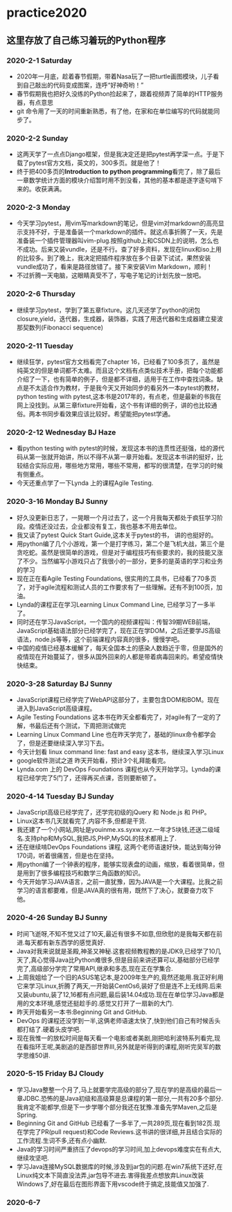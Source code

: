 # practice2020
## 这里存放了自己练习着玩的Python程序
### 2020-2-1 Saturday
* 2020年一月底，趁着春节假期，带着Nasa玩了一把turtle画图模块，儿子看到自己敲出的代码变成图案，连呼“好神奇哟！”
* 春节假期我也把好久没练的Python捡起来了，跟着视频弄了简单的HTTP服务器，有点意思
* git 命令用了一天的时间重新熟悉，有了他，在家和在单位编写的代码就能同步了。

### 2020-2-2 Sunday
* 这两天学了一点点Django框架，但是我决定还是把pytest再学深一点。于是下载了pytest官方文档，英文的，300多页。就是他了！
* 终于把400多页的**Introduction to python programming**看完了，除了最后一章数学统计方面的模块介绍暂时用不到没看，其他的基本都是逐字逐句啃下来的。收获满满。

### 2020-2-3 Monday
* 今天学习pytest，用vim写markdown的笔记，但是vim对markdown的高亮显示支持不好，于是准备装一个markdown的插件。就这点事折腾了一天，先是准备装一个插件管理器叫vim-plug.按照github上和CSDN上的说明，怎么也不成功。后来又装vundle，还是不行。查了好多资料，发现在linux和iso上用的比较多。到了晚上，我决定把插件程序放在多个目录下试试，果然安装vundle成功了，看来是路径放错了。接下来安装Vim Markdown，顺利！
* 不过折腾一天电脑，这眼睛真受不了，写电子笔记的计划先放一放吧。
### 2020-2-6 Thursday
* 继续学习pytest，学到了第五章fixture。这几天还学了python的闭包closure,yield，迭代器，生成器，装饰器，实践了用迭代器和生成器建立斐波那契数列(Fibonacci sequence)
### 2020-2-11 Tuesday
* 继续狂学，pytest官方文档看完了chapter 16，已经看了100多页了，虽然是纯英文的但是单词都不太难。而且这个文档有点类似技术手册，把每个功能都介绍了一下，也有简单的例子，但是都不详细，适用于在工作中查找词条。缺点是不太适合作为教材，于是我今天又开始同步的看另外一本pytest的教材，python testing with pytest,这本书是2017年的，有点老，但是最新的书我在网上没找到。从第三章fixture开始看，这个书有详细的例子，讲的也比较通俗。两本书同步看效果应该比较好。希望能把pytest学通。
### 2020-2-12 Wednesday BJ Haze
* 看python testing with pytest的时候，发现这本书的连贯性还挺强，给的源代码从第一张就开始讲，所以不得不从第一章开始看。发现这本书讲的挺好，比较结合实际应用，哪些地方常用，哪些不常用，都写的很清楚，在学习的时候有侧重点。
* 今天还重点学了一下Lynda 上的课程Agile Testing.
### 2020-3-16 Monday BJ Sunny
* 好久没更新日志了，一晃眼一个月过去了，这一个月我每天都处于疯狂学习阶段。疫情还没过去，企业都没有复工，我也基本不用去单位。
* 我又读了pytest Quick Start Guide,这本关于pytest的书， 讲的也挺好的。
* 用python编了几个小游戏，第一个是打字练习，第二个是飞机大战，第三个是贪吃蛇。虽然是很简单的游戏，但是对于编程技巧有些要求的，我的技能又涨了不少。当然编写小游戏只占了我很小的一部分，更多的是英语的学习和业务的学习
* 现在正在看Agile Testing Foundations, 很实用的工具书，已经看了70多页了，对于agile流程和测试人员的工作要求有了一些理解。还有不到100页，加油。
* Lynda的课程正在学习Learning Linux Command Line, 已经学习了一多半了。
* 同时还在学习JavaScript，一个国内的视频课程叫：传智39期WEB前端，JavaScript基础语法部分已经学完了，现在正在学DOM，之后还要学JS高级语法，node.js等等，这个前端课程内容真的很多，慢慢学吧。
* 中国的疫情已经基本缓解了，每天全国本土的感染人数趋近于零，但是国外的疫情现在开始蔓延了，很多从国外回来的人都是带着病毒回来的。希望疫情快快结束。
### 2020-3-28 Saturday BJ Sunny
* JavaScript课程已经学完了WebAPI这部分了，主要包含DOM和BOM。现在进入到JavaScript高级课程。
* Agile Testing Foundations 这本书在昨天全都看完了，对agile有了一定的了解，书最后还有个测试，下周把测试做完
* Learning Linux Command Line 也在昨天学完了，基础的linux命令都学会了，但是还要继续深入学习下去。
* 今天计划看 linux command line: fast and easy 这本书，继续深入学习Linux
* google软件测试之道 昨天开始看，预计3个礼拜能看完。
* Lynda.com 上的 DevOps Foundations 课程也从今天开始学习。Lynda的课程已经学完了5门了，还得再买点课，否则要断顿了。
### 2020-4-14 Tuesday BJ Sunday
* JavaScript高级已经学完了，还学完初级的jQuery 和 Node.js 和 PHP。
* Linux这本书几天就看完了,内容不多,但都是干货.
* 我还建了一个小网站,网址是youinme.xs.syxw.xyz.一年才5块钱,还送二级域名.支持php和MySQL,我把JS,PHP,MySQL的技术都用上了.
* 还在继续啃DevOps Foundations 课程, 这两个老师语速好快，能达到每分钟170词，听着很痛苦，但是也在坚持。
* 用python编了一个钟表的程序，能够实现表盘的动画，缩放，看着很简单，但是用到了很多编程技巧和数学三角函数的知识。
* 今天开始学习JAVA语言，之前一直犹豫，因为JAVA是一个大课程。比我之前学习的语言都要难，但是JAVA真的很有用，既然下了决心，就要奋力攻下他。
### 2020-4-26 Sunday BJ Sunny
* 时间飞逝呀,不知不觉又过了10天,最近有很多不如意,但欣慰的是我每天都在前进.每天都有新东西学的感觉真好.
* Java对我来说就是圣殿,神圣又神秘.这套视频教程教的是JDK9,已经学了10几天了,真心觉得Java比Python难很多,但是目前来讲还算可以,基础部分已经学完了,高级部分学完了常用API,继承和多态,现在正在学集合.
* 上周我姐给了一个旧的ASUS笔记本,是2009年生产的,竟然还能用.我正好利用它来学习Linux,折腾了两天,一开始装CentOs6,装好了但是连不上无线网.后来又装ubuntu,装了12,16都有点问题,最后装14.04成功.现在在单位学习Java都是用的文本环境,感觉还挺趁手的.感觉又打开了一扇新的大门.
* 昨天开始看另一本书:Beginning Git and GitHub.
* DevOps 的课程还没学到一半,这俩老师语速太快了,快到他们自己有时候舌头都打结了.硬着头皮学吧.
* 现在我惟一的放松时间是每天看一个电影或者美剧,刚把哈利波特系列看完,现在看指环王呢,美剧追的是西部世界III,另外就是听得到的课程,刚听完吴军的数学思维50讲.
### 2020-5-15 Friday BJ Cloudy
* 学习Java整整一个月了,马上就要学完高级的部分了,现在学的是高级的最后一章JDBC.恐怖的是Java初级和高级算是总课程的第一部分,一共有20多个部分.我肯定不能都学,但是下一步学哪个部分我还在犹豫.准备先学Maven,之后是Spring.
* Beginning Git and GitHub 已经看了一多半了,一共289页,现在看到182页.现在学完了PR(pull request)和Code Reviews.这书讲的很详细,并且结合实际的工作流程.生词不多,还有点小幽默.
* Java的学习时间严重挤压了devops的学习时间,加上devops难度实在有点大,继续攻坚吧.
* 学习Java连接MySQL数据库的时候,涉及到jar包的问题.在win7系统下还好,在Linux纯文本下简直没法弄,jar包导不进去.害得我差点想放弃Linux改装Windows了,好在最后在图形界面下用vscode终于搞定,技能值又加强了.

### 2020-6-7 
